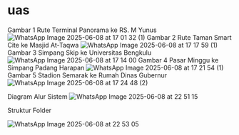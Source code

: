 # uas
Gambar 1 Rute Terminal Panorama ke RS. M Yunus
![WhatsApp Image 2025-06-08 at 17 01 32 (1)](https://github.com/user-attachments/assets/b2171a65-481b-4f6c-9e20-534ad411cec4)
Gambar 2 Rute Taman Smart Cite ke Masjid At-Taqwa
![WhatsApp Image 2025-06-08 at 17 17 59 (1)](https://github.com/user-attachments/assets/61d021a0-41be-4d8a-994b-1ecf19cb96a8)
Gambar 3 Simpang Skip ke Universitas Bengkulu 
![WhatsApp Image 2025-06-08 at 17 14 00](https://github.com/user-attachments/assets/1a70c0f6-96a4-4034-ba89-42930a3f42df)
Gambar 4 Pasar Minggu ke Simpang Padang Harapan
![WhatsApp Image 2025-06-08 at 17 21 54 (1)](https://github.com/user-attachments/assets/b7525d0c-f434-458b-b7e3-f4a162b67994)
Gambar 5 Stadion Semarak ke Rumah Dinas Gubernur 
![WhatsApp Image 2025-06-08 at 17 24 48 (2)](https://github.com/user-attachments/assets/732d9515-c5dc-493d-887f-cc0e2cf041c8)

Diagram Alur Sistem
![WhatsApp Image 2025-06-08 at 22 51 15](https://github.com/user-attachments/assets/8dd395b2-bb6f-4522-a1be-2689149c62af)

Struktur Folder

![WhatsApp Image 2025-06-08 at 22 53 05](https://github.com/user-attachments/assets/70a9a3b3-aa09-469f-bcbc-1270f35a9d60)
